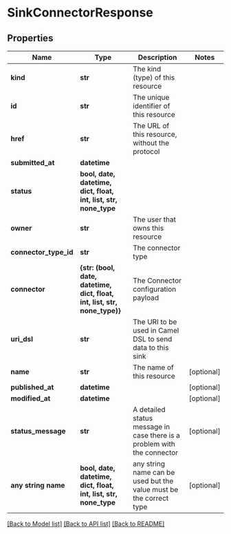 # SinkConnectorResponse


## Properties
Name | Type | Description | Notes
------------ | ------------- | ------------- | -------------
**kind** | **str** | The kind (type) of this resource | 
**id** | **str** | The unique identifier of this resource | 
**href** | **str** | The URL of this resource, without the protocol | 
**submitted_at** | **datetime** |  | 
**status** | **bool, date, datetime, dict, float, int, list, str, none_type** |  | 
**owner** | **str** | The user that owns this resource | 
**connector_type_id** | **str** | The connector type | 
**connector** | **{str: (bool, date, datetime, dict, float, int, list, str, none_type)}** | The Connector configuration payload | 
**uri_dsl** | **str** | The URI to be used in Camel DSL to send data to this sink | 
**name** | **str** | The name of this resource | [optional] 
**published_at** | **datetime** |  | [optional] 
**modified_at** | **datetime** |  | [optional] 
**status_message** | **str** | A detailed status message in case there is a problem with the connector | [optional] 
**any string name** | **bool, date, datetime, dict, float, int, list, str, none_type** | any string name can be used but the value must be the correct type | [optional]

[[Back to Model list]](../README.md#documentation-for-models) [[Back to API list]](../README.md#documentation-for-api-endpoints) [[Back to README]](../README.md)


